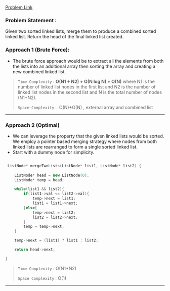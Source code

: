 [Problem Link](https://leetcode.com/problems/merge-two-sorted-lists/description/)

### Problem Statement : 

Given two sorted linked lists, merge them to produce a combined sorted linked list. Return the head of the final linked list created.
### Approach 1 (Brute Force):

- The brute force approach would be to extract all the elements from both the lists into an additional array then sorting the array and creating a new combined linked list.


> `Time Complexity` : **O(N1 + N2) + O(N log N) + O(N)** where N1 is the number of linked list nodes in the first list and N2 is the number of linked list nodes in the second list and N is the total number of nodes (N1+N2).
> 
> `Space Complexity` :  O(N)+O(N) , external array and combined list

---

### Approach 2 (Optimal)

- We can leverage the property that the given linked lists would be sorted. We employ a pointer based merging strategy where nodes from both linked lists are rearranged to form a single sorted linked list.
- Start with a dummy node for simplicity.

``` cpp

 ListNode* mergeTwoLists(ListNode* list1, ListNode* list2) {
	
	ListNode* head = new ListNode(0);
	ListNode* temp = head;

	while(list1 && list2){
		if(list1->val <= list2->val){
			temp->next = list1;
			list1 = list1->next;
		}else{
			temp->next = list2;
			list2 = list2->next;
		}
		temp = temp->next;
	}

	temp->next = (list1) ? list1 : list2;

	return head->next;

}
```



> `Time Complexity` : O(N1+N2)
> 
> `Space Complexity` : O(1)


---
